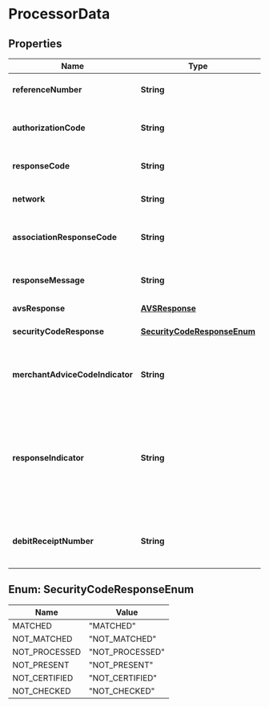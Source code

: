 

# ProcessorData

## Properties

Name | Type | Description | Notes
------------ | ------------- | ------------- | -------------
**referenceNumber** | **String** | Reference transaction ID. |  [optional]
**authorizationCode** | **String** | Code returned to confirm transaction. |  [optional]
**responseCode** | **String** | Response code from endpoints. |  [optional]
**network** | **String** | Network used for transaction. |  [optional]
**associationResponseCode** | **String** | Raw response code from issuer. |  [optional]
**responseMessage** | **String** | Message returned from endpoints. |  [optional]
**avsResponse** | [**AVSResponse**](AVSResponse.md) |  |  [optional]
**securityCodeResponse** | [**SecurityCodeResponseEnum**](#SecurityCodeResponseEnum) | Code returned for CVV. |  [optional]
**merchantAdviceCodeIndicator** | **String** | Code to map merchant advice code to ISO specification. |  [optional]
**responseIndicator** | **String** | Indicates whether the transaction was routed through the payment card&#39;s own network or through a different network. |  [optional]
**debitReceiptNumber** | **String** | Receipt number from debit network provider. |  [optional]



## Enum: SecurityCodeResponseEnum

Name | Value
---- | -----
MATCHED | &quot;MATCHED&quot;
NOT_MATCHED | &quot;NOT_MATCHED&quot;
NOT_PROCESSED | &quot;NOT_PROCESSED&quot;
NOT_PRESENT | &quot;NOT_PRESENT&quot;
NOT_CERTIFIED | &quot;NOT_CERTIFIED&quot;
NOT_CHECKED | &quot;NOT_CHECKED&quot;



